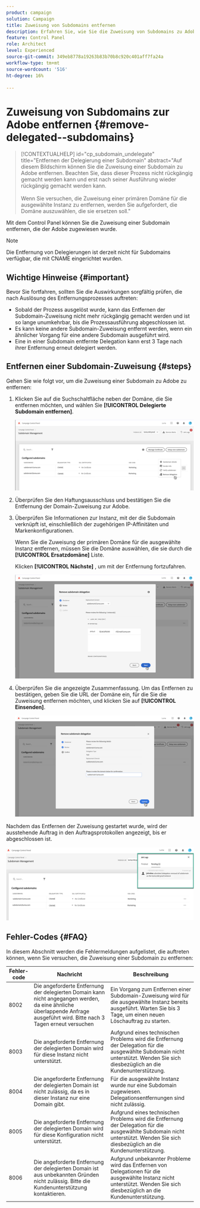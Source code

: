 ```yaml
---
product: campaign
solution: Campaign
title: Zuweisung von Subdomains entfernen
description: Erfahren Sie, wie Sie die Zuweisung von Subdomains zu Adobe entfernen.
feature: Control Panel
role: Architect
level: Experienced
source-git-commit: 349eb8778a19263b83b70b8c920c401aff7fa24a
workflow-type: tm+mt
source-wordcount: '516'
ht-degree: 16%

---
```


# Zuweisung von Subdomains zur Adobe entfernen {#remove-delegated--subdomains}

>[!CONTEXTUALHELP]
>id="cp_subdomain_undelegate"
>title="Entfernen der Delegierung einer Subdomain"
>abstract="Auf diesem Bildschirm können Sie die Zuweisung einer Subdomain zu Adobe entfernen. Beachten Sie, dass dieser Prozess nicht rückgängig gemacht werden kann und erst nach seiner Ausführung wieder rückgängig gemacht werden kann.<br><br>Wenn Sie versuchen, die Zuweisung einer primären Domäne für die ausgewählte Instanz zu entfernen, werden Sie aufgefordert, die Domäne auszuwählen, die sie ersetzen soll."

Mit dem Control Panel können Sie die Zuweisung einer Subdomain entfernen, die der Adobe zugewiesen wurde.

>[!NOTE]
>
>Die Entfernung von Delegierungen ist derzeit nicht für Subdomains verfügbar, die mit CNAME eingerichtet wurden.

## Wichtige Hinweise {#important}

Bevor Sie fortfahren, sollten Sie die Auswirkungen sorgfältig prüfen, die nach Auslösung des Entfernungsprozesses auftreten:

* Sobald der Prozess ausgelöst wurde, kann das Entfernen der Subdomain-Zuweisung nicht mehr rückgängig gemacht werden und ist so lange unumkehrbar, bis die Prozessausführung abgeschlossen ist.
* Es kann keine andere Subdomain-Zuweisung entfernt werden, wenn ein ähnlicher Vorgang für eine andere Subdomain ausgeführt wird.
* Eine in einer Subdomain entfernte Delegation kann erst 3 Tage nach ihrer Entfernung erneut delegiert werden.

## Entfernen einer Subdomain-Zuweisung {#steps}

Gehen Sie wie folgt vor, um die Zuweisung einer Subdomain zu Adobe zu entfernen:

1. Klicken Sie auf die Suchschaltfläche neben der Domäne, die Sie entfernen möchten, und wählen Sie **[!UICONTROL Delegierte Subdomain entfernen]**.

   ![](assets/undelegate-subdomain.png)

1. Überprüfen Sie den Haftungsausschluss und bestätigen Sie die Entfernung der Domain-Zuweisung zur Adobe.

1. Überprüfen Sie Informationen zur Instanz, mit der die Subdomain verknüpft ist, einschließlich der zugehörigen IP-Affinitäten und Markenkonfigurationen.

   Wenn Sie die Zuweisung der primären Domäne für die ausgewählte Instanz entfernen, müssen Sie die Domäne auswählen, die sie durch die **[!UICONTROL Ersatzdomäne]** Liste.

   Klicken **[!UICONTROL Nächste]** , um mit der Entfernung fortzufahren.

   ![](assets/undelegate-subdomain-details.png)

1. Überprüfen Sie die angezeigte Zusammenfassung. Um das Entfernen zu bestätigen, geben Sie die URL der Domäne ein, für die Sie die Zuweisung entfernen möchten, und klicken Sie auf **[!UICONTROL Einsenden]**.

   ![](assets/undelegate-submit.png)

Nachdem das Entfernen der Zuweisung gestartet wurde, wird der ausstehende Auftrag in den Auftragsprotokollen angezeigt, bis er abgeschlossen ist.

![](assets/undelegate-job.png)

## Fehler-Codes {#FAQ}

In diesem Abschnitt werden die Fehlermeldungen aufgelistet, die auftreten können, wenn Sie versuchen, die Zuweisung einer Subdomain zu entfernen:

| Fehler-code | Nachricht | Beschreibung |
|  ---  |  ---  |  ---  |
| 8002 | Die angeforderte Entfernung der delegierten Domain kann nicht angegangen werden, da eine ähnliche überlappende Anfrage ausgeführt wird. Bitte nach 3 Tagen erneut versuchen | Ein Vorgang zum Entfernen einer Subdomain-Zuweisung wird für die ausgewählte Instanz bereits ausgeführt. Warten Sie bis 3 Tage, um einen neuen Löschauftrag zu starten. |
| 8003 | Die angeforderte Entfernung der delegierten Domain wird für diese Instanz nicht unterstützt. | Aufgrund eines technischen Problems wird die Entfernung der Delegation für die ausgewählte Subdomain nicht unterstützt. Wenden Sie sich diesbezüglich an die Kundenunterstützung. |
| 8004 | Die angeforderte Entfernung der delegierten Domain ist nicht zulässig, da es in dieser Instanz nur eine Domain gibt. | Für die ausgewählte Instanz wurde nur eine Subdomain zugewiesen. Delegationsentfernungen sind nicht zulässig. |
| 8005 | Die angeforderte Entfernung der delegierten Domain wird für diese Konfiguration nicht unterstützt. | Aufgrund eines technischen Problems wird die Entfernung der Delegation für die ausgewählte Subdomain nicht unterstützt. Wenden Sie sich diesbezüglich an die Kundenunterstützung. |
| 8006 | Die angeforderte Entfernung der delegierten Domain ist aus unbekannten Gründen nicht zulässig. Bitte die Kundenunterstützung kontaktieren. | Aufgrund unbekannter Probleme wird das Entfernen von Delegationen für die ausgewählte Instanz nicht unterstützt. Wenden Sie sich diesbezüglich an die Kundenunterstützung. |
